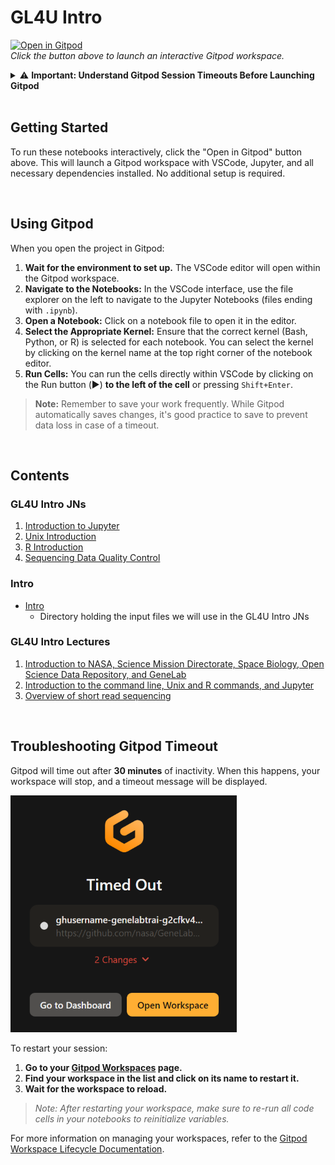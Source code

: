 # GL4U Intro 

[![Open in Gitpod](https://gitpod.io/button/open-in-gitpod.svg)](https://gitpod.io/#https://github.com/nasa/GeneLab-Training/tree/GL4U_Intro_2024)  
*Click the button above to launch an interactive Gitpod workspace.*  

<details id="understanding-gitpod-session-timeouts">
  <summary>⚠️ <strong>Important: Understand Gitpod Session Timeouts Before Launching Gitpod</strong></summary>

By default, Gitpod workspaces have an inactivity timeout of **30 minutes**. If there is no user input during this time, your workspace will stop. Additionally, if you close the Gitpod workspace tab, the timeout reduces to **5 minutes**.

If your workspace stops due to inactivity, you can restart it from your [Gitpod Workspaces](https://gitpod.io/workspaces) page. Look for your workspace in the list and click on its name to restart it.

For more details on workspace lifecycle and managing timeouts, see the [Gitpod Workspace Lifecycle Documentation](https://www.gitpod.io/docs/configure/workspaces/workspace-lifecycle).

</details>  

<br>

## Getting Started  

To run these notebooks interactively, click the "Open in Gitpod" button above. This will launch a Gitpod workspace with VSCode, Jupyter, and all necessary dependencies installed. No additional setup is required.

<br>

## Using Gitpod  

When you open the project in Gitpod:

1. **Wait for the environment to set up.** The VSCode editor will open within the Gitpod workspace.
2. **Navigate to the Notebooks:** In the VSCode interface, use the file explorer on the left to navigate to the Jupyter Notebooks (files ending with `.ipynb`).
3. **Open a Notebook:** Click on a notebook file to open it in the editor.
4. **Select the Appropriate Kernel:** Ensure that the correct kernel (Bash, Python, or R) is selected for each notebook. You can select the kernel by clicking on the kernel name at the top right corner of the notebook editor.
5. **Run Cells:** You can run the cells directly within VSCode by clicking on the Run button (▶️) **to the left of the cell** or pressing `Shift+Enter`.

> **Note:** Remember to save your work frequently. While Gitpod automatically saves changes, it's good practice to save to prevent data loss in case of a timeout.

<br>

## Contents  

### GL4U Intro JNs  
1. [Introduction to Jupyter](GL4U_Intro_JNs/01-jupyter-intro.ipynb)
2. [Unix Introduction](GL4U_Intro_JNs/02-unix-intro.ipynb)
3. [R Introduction](GL4U_Intro_JNs/03-R-intro.ipynb)
4. [Sequencing Data Quality Control](GL4U_Intro_JNs/04-sequencing-data-QC.ipynb)

### Intro  
* [Intro](intro)
  - Directory holding the input files we will use in the GL4U Intro JNs

### GL4U Intro Lectures
1. [Introduction to NASA, Science Mission Directorate, Space Biology, Open Science Data Repository, and GeneLab](GL4U_Intro_Lectures/NASA_SB_OSDR_GL_Intro_2024_compressed.pdf)
2. [Introduction to the command line, Unix and R commands, and Jupyter](GL4U_Intro_Lectures/CL_R_Jupyter_Intro_2024.pdf)
3. [Overview of short read sequencing](GL4U_Intro_Lectures/Short_Read_Sequencing_Overview_2024_compressed.pdf)

<br>

## Troubleshooting Gitpod Timeout 

Gitpod will time out after **30 minutes** of inactivity. When this happens, your workspace will stop, and a timeout message will be displayed.

![Gitpod Timeout Message](images/gitpod-timeout.png)

To restart your session:

1. **Go to your [Gitpod Workspaces](https://gitpod.io/workspaces) page.**
2. **Find your workspace in the list and click on its name to restart it.**
3. **Wait for the workspace to reload.**

> _Note: After restarting your workspace, make sure to re-run all code cells in your notebooks to reinitialize variables._

For more information on managing your workspaces, refer to the [Gitpod Workspace Lifecycle Documentation](https://www.gitpod.io/docs/configure/workspaces/workspace-lifecycle).
